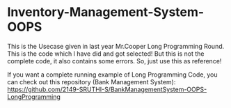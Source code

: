 # Inventory-Management-System-OOPS

This is the Usecase given in last year Mr.Cooper Long Programming Round.
This is the code which I have did and got selected!
But this is not the complete code, it also contains some errors.
So, just use this as reference!

If you want a complete running example of Long Programming Code, you can check out this repository (Bank Management System):
https://github.com/2149-SRUTHI-S/BankManagementSystem-OOPS-LongProgramming

